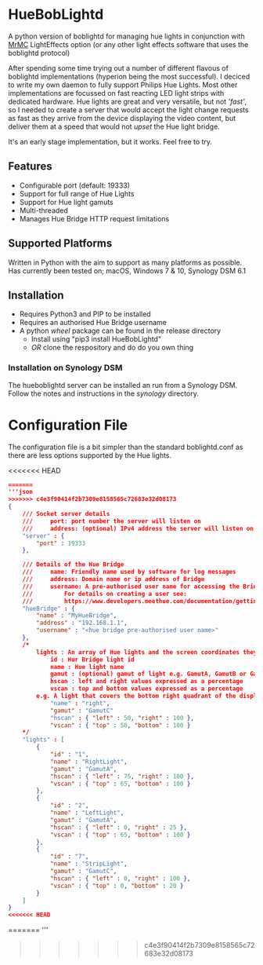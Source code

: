 # HueBobLightd
A python version of boblightd for managing hue lights in conjunction
with [MrMC](https://mrmc.tv) LightEffects option (or any other light effects software that uses
the boblightd protocol)


After spending some time trying out a number of different flavous of boblightd
implementations (hyperion being the most successful). I deciced to write my own
daemon to fully support Philips Hue Lights.
Most other implementations are focussed on fast reacting LED light strips with
dedicated hardware. Hue lights are great and very versatile, but not _'fast'_, so I needed to create a server that would accept the light change requests as fast as they arrive from the device displaying the video content, but deliver them at a speed that would not _upset_ the Hue light bridge.

It's an early stage implementation, but it works. Feel free to try.

## Features

- Configurable port (default: 19333)
- Support for full range of Hue Lights
- Support for Hue light gamuts
- Multi-threaded
- Manages Hue Bridge HTTP request limitations

## Supported Platforms
Written in Python with the aim to support as many platforms as possible.
Has currently been tested on; macOS, Windows 7 & 10, Synology DSM 6.1

## Installation
- Requires Python3 and PIP to be installed
- Requires an authorised Hue Bridge username
- A python _wheel_ package can be found in the release directory
  - Install using "pip3 install HueBobLightd"
  - *OR* clone the respository and do do you own thing

### Installation on Synology DSM
The hueboblightd server can be installed an run from a Synology DSM.
Follow the notes and instructions in the _synology_ directory.

# Configuration File
The configuration file is a bit simpler than the standard boblightd.conf as there
are less options supported by the Hue lights.

<<<<<<< HEAD
``` json
=======
'''json
>>>>>>> c4e3f90414f2b7309e8158565c72683e32d08173
{
    /// Socket server details
    ///     port: port number the server will listen on
    ///     address: (optional) IPv4 address the server will listen on
    "server" : {
        "port" : 19333
    },

    /// Details of the Hue Bridge
    ///     name: Friendly name used by software for log messages
    ///     address: Domain name or ip address of Bridge
    ///     username: A pre-authorised user name for accessing the Bridge
    ///         For details on creating a user see:
    ///         https://www.developers.meethue.com/documentation/getting-started
    "hueBridge" : {
        "name" : "MyHueBridge",
        "address" : "192.168.1.1",
        "username" : "<hue bridge pre-authorised user name>"
    },
    /*
        lights : An array of Hue lights and the screen coordinates they cover
            id : Hur Bridge light id
            name : Hue light name
            gamut : (optional) gamut of light e.g. GamutA, GamutB or GamutC
            hscan : left and right values expressed as a percentage
            vscan : top and bottom values expressed as a percentage
        e.g. A light that covers the bottom right quadrant of the display:
            "name" : "right",
            "gamut" : "GamutC"
            "hscan" : { "left" : 50, "right" : 100 },
            "vscan" : { "top" : 50, "bottom" : 100 }
    */
    "lights" : [
        {
            "id" : "1",
            "name" : "RightLight",
            "gamut" : "GamutA",
            "hscan" : { "left" : 75, "right" : 100 },
            "vscan" : { "top" : 65, "bottom" : 100 }
        },
        {
            "id" : "2",
            "name" : "LeftLight",
            "gamut" : "GamutA",
            "hscan" : { "left" : 0, "right" : 25 },
            "vscan" : { "top" : 65, "bottom" : 100 }
        },
        {
            "id" : "7",
            "name" : "StripLight",
            "gamut" : "GamutC",
            "hscan" : { "left" : 0, "right" : 100 },
            "vscan" : { "top" : 0, "bottom" : 20 }
        }
    ]
}
<<<<<<< HEAD
```
=======
'''
>>>>>>> c4e3f90414f2b7309e8158565c72683e32d08173
